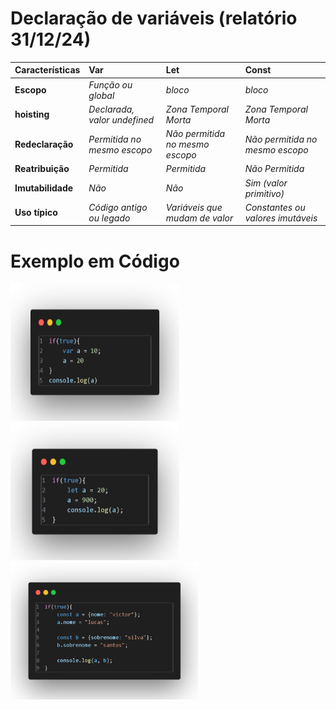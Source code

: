 # Declaração de variáveis (relatório 31/12/24)


| Características   | Var   | Let   | Const |
|:------------|:------------|:------------|:-------------|
| **Escopo**  | *Função ou global* | *bloco*  | *bloco* |
| **hoisting**    | *Declarada, valor undefined*  | *Zona Temporal Morta*  | *Zona Temporal Morta* |
| **Redeclaração**  | *Permitida no mesmo escopo*  |  *Não permitida no mesmo escopo* | *Não permitida no mesmo escopo* |
| **Reatribuição**  | *Permitida*  | *Permitida*  | *Não Permitida* |
| **Imutabilidade** | *Não* | *Não* | *Sim (valor primitivo)* |
| **Uso típico** | *Código antigo ou legado* | *Variáveis que mudam de valor* | *Constantes ou valores imutáveis* |

# Exemplo em Código
 

<img src="Imagens/fig1.png" style="height: 220px; width: 270px;"> 
<img src="Imagens/fig2.png" style="height: 220px; width: 270px;"> 
<img src="Imagens/fig3.png" style="height: 220px; width: 300px;">

